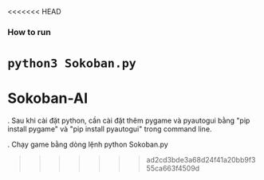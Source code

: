 <<<<<<< HEAD
### How to run
```python3 Sokoban.py```
=======
# Sokoban-AI
. Sau khi cài đặt python, cần cài đặt thêm pygame và pyautogui bằng "pip install pygame" và "pip install pyautogui" trong command line.

. Chạy game bằng dòng lệnh python Sokoban.py
>>>>>>> ad2cd3bde3a68d24f41a20bb9f355ca663f4509d
